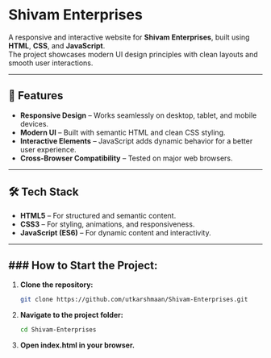 # Shivam Enterprises

A responsive and interactive website for **Shivam Enterprises**, built using **HTML**, **CSS**, and **JavaScript**.  
The project showcases modern UI design principles with clean layouts and smooth user interactions.

---

## 🚀 Features

- **Responsive Design** – Works seamlessly on desktop, tablet, and mobile devices.
- **Modern UI** – Built with semantic HTML and clean CSS styling.
- **Interactive Elements** – JavaScript adds dynamic behavior for a better user experience.
- **Cross-Browser Compatibility** – Tested on major web browsers.

---

## 🛠️ Tech Stack

- **HTML5** – For structured and semantic content.
- **CSS3** – For styling, animations, and responsiveness.
- **JavaScript (ES6)** – For dynamic content and interactivity.

---

## ### **How to Start the Project:**

1. **Clone the repository:**
   ```bash
   git clone https://github.com/utkarshmaan/Shivam-Enterprises.git
   ```
2. **Navigate to the project folder:**
   ```bash
   cd Shivam-Enterprises
   ```

3. **Open index.html in your browser.**
  

